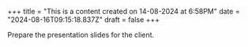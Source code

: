 +++
title = "This is a content created on 14-08-2024 at 6:58PM"
date = "2024-08-16T09:15:18.837Z"
draft = false
+++

  Prepare the presentation slides for the client.
        